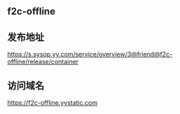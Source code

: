 ## f2c-offline

## 发布地址
https://s.sysop.yy.com/service/overview/3@friend@f2c-offline/release/container

## 访问域名
https://f2c-offline.yystatic.com